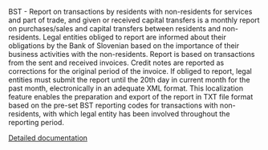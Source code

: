 BST - Report on transactions by residents with non-residents for services and part of trade, and given or received capital transfers is a monthly report on purchases/sales and capital transfers between residents and non-residents. Legal entities obliged to report are informed about their obligations by the Bank of Slovenian based on the importance of their business activities with the non-residents. Report is based on transactions from the sent and received invoices. Credit notes are reported as corrections for the original period of the invoice. If obliged to report, legal entities must submit the report until the 20th day in current month for the past month, electronically in an adequate XML format.
This localization feature enables the preparation and export of the report in TXT file format based on the pre-set BST reporting codes for transactions with non-residents, with which legal entity has been involved throughout the reporting period.

[Detailed documentation](https://adacta.sharepoint.com/:w:/r/sites/ERP-Product-Development/Shared%20Documents/D365FO%20Localization%20documentation/D365O%20LOC_SI%20Statistical%20reports.docx?d=w4c0af9b9e8dd42e7ac762e1d199fe4b3&csf=1&e=dyzs1o)

